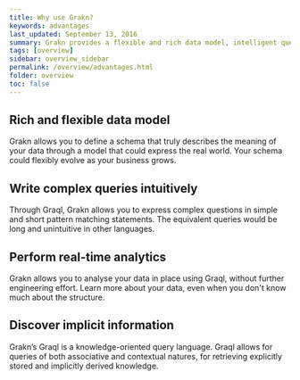 ```yaml
---
title: Why use Grakn?
keywords: advantages
last_updated: September 13, 2016
summary: Grakn provides a flexible and rich data model, intelligent query language, real-time analytics, and inference capabilities
tags: [overview]
sidebar: overview_sidebar
permalink: /overview/advantages.html
folder: overview
toc: false
---
```


## Rich and flexible data model

Grakn allows you to define a schema that truly describes the meaning of your data through a model that could express the real world. Your schema could flexibly evolve as your business grows.

## Write complex queries intuitively

Through Graql, Grakn allows you to express complex questions in simple and short pattern matching statements. The equivalent queries would be long and unintuitive in other languages.

## Perform real-time analytics

Grakn allows you to analyse your data in place using Graql, without further engineering effort. Learn more about your data, even when you don't know much about the structure.

## Discover implicit information

Grakn’s Graql is a knowledge-oriented query language. Graql allows for queries of both associative and contextual natures, for retrieving explicitly stored and implicitly derived knowledge.

